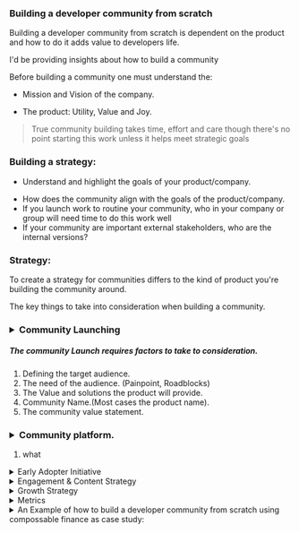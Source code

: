 ### Building a developer community from scratch

Building a developer community from scratch is dependent on the product and how to do it adds value to developers life.

I'd be providing insights about how to build a community

Before building a community one must understand the:

- Mission and Vision of the company.

- The product: Utility, Value and Joy.

> True community building takes time, effort and care though there's no point starting this work unless it helps meet strategic goals

### Building a strategy:

- Understand and highlight the goals of your product/company.

* How does the community align with the goals of the product/company.
* If you launch work to routine your community, who in your company or group will need time to do this work well
* If your community are important external stakeholders, who are the internal versions?

### Strategy:

To create a strategy for communities differs to the kind of product you're building the community around.

The key things to take into consideration when building a community.

### <details><summary> Community Launching</summary>

<P>

##### The community Launch requires factors to take to consideration.

1. Defining the target audience.
2. The need of the audience. (Painpoint, Roadblocks)
3. The Value and solutions the product will provide.
4. Community Name.(Most cases the product name).
5. The community value statement.
</p>

</details>

### <details><summary> Community platform.</summary>

1. what

</details>

<details><summary> Early Adopter Initiative</summary>
<p>
    
1. What is an adopter

2. Who the product identify as an early adopter
3. Launch out period
4. Reach out via mail or anything
5. Onboarding process

 </p>

</details>

<details><summary> Engagement & Content Strategy</summary>
<p>

#### Thingsto consider while creating a list.

- Content
- Conversations
- Community rewards
</p>

</details>

<details>
    <summary> Growth Strategy</summary>

</details>

<details><summary> Metrics</summary>
<p>

- Page Views
- Solutions Acepted
- Sign up into the community
- Likes
</p>

</details>

<details>
    <summary>An Example of how to build a developer community from scratch using compossable finance as case study:</summary>
<p>

#### We can hide anything, even code!

```ruby
   puts "Hello World"
```

</p>
</details>
